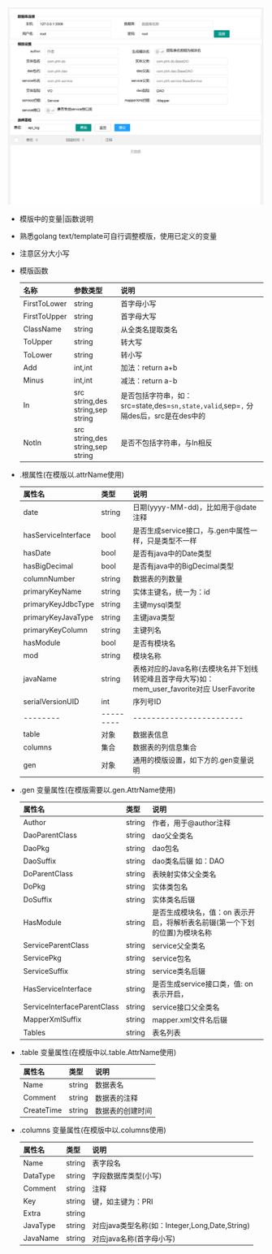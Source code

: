 ![sample](https://github.com/phh2008/mybatis-generator-golang-impl/blob/master/logo/pic.png)

+ 模版中的变量|函数说明
+ 熟悉golang text/template可自行调整模版，使用已定义的变量
+ 注意区分大小写

+ 模版函数

    |名称| 参数类型 | 说明|  
    | :---- | :---- | :---- |  
    | FirstToLower |  string | 首字母小写 |  
    | FirstToUpper |  string | 首字母大写 |   
    | ClassName |  string | 从全类名提取类名 |   
    | ToUpper |  string | 转大写 |   
    | ToLower |  string | 转小写 |   
    | Add |  int,int | 加法：return a+b |   
    | Minus |  int,int | 减法：return a-b |   
    | In |  src string,des string,sep string | 是否包括字符串，如：src=state,des=`sn,state,valid`,sep=`,` 分隔des后，src是在des中的|   
    | NotIn |  src string,des string,sep string | 是否不包括字符串，与In相反 |   

+ .根属性(在模版以.attrName使用)

    |属性名| 类型 | 说明|
    | :---- | :---- | :---- |
    | date |  string | 日期(yyyy-MM-dd)，比如用于@date注释 | 
    | hasServiceInterface |  bool | 是否生成service接口，与.gen中属性一样，只是类型不一样 | 
    | hasDate |  bool | 是否有java中的Date类型 | 
    | hasBigDecimal |  bool | 是否有java中的BigDecimal类型 | 
    | columnNumber |  string | 数据表的列数量 | 
    | primaryKeyName |  string | 实体主键名，统一为：id | 
    | primaryKeyJdbcType |  string | 主键mysql类型 | 
    | primaryKeyJavaType |  string | 主键java类型 | 
    | primaryKeyColumn |  string | 主键列名 | 
    | hasModule |  bool | 是否有模块名 | 
    | mod |  string | 模块名称 |
    | javaName |  string | 表格对应的Java名称(去模块名并下划线转驼峰且首字母大写)如：mem_user_favorite对应 UserFavorite | 
    | serialVersionUID |  int | 序列号ID | 
    | -------- | --------- | ------------------------ |   
    | table |  对象 | 数据表信息 | 
    | columns | 集合 | 数据表的列信息集合 | 
    | gen |  对象 | 通用的模版设置，如下方的.gen变量说明 | 

+ .gen 变量属性(在模版需要以.gen.AttrName使用)  

    |属性名| 类型 | 说明|  
    | :---- | :---- | :---- |
    | Author|  string |  作者，用于@author注释 |      
    | DaoParentClass|  string | dao父全类名 | 
    | DaoPkg|  string | dao包名 | 
    | DaoSuffix |  string | dao类名后辍 如：DAO| 
    | DoParentClass |  string | 表映射实体父全类名 | 
    | DoPkg |  string | 实体类包名 | 
    | DoSuffix |  string | 实体类名后辍 | 
    | HasModule |  string | 是否生成模块名，值：on 表示开启，将解析表名前辍(第一个下划的位置)为模块名称 |                                       
    | ServiceParentClass |  string | service父全类名 |  
    | ServicePkg |  string | service包名 | 
    | ServiceSuffix |  string | service类名后辍 | 
    | HasServiceInterface |  string | 是否生成service接口类，值: on 表示开启， | 
    | ServiceInterfaceParentClass |  string | service接口父全类名 | 
    | MapperXmlSuffix |  string | mapper.xml文件名后辍 | 
    | Tables |  string | 表名列表 | 
    
+ .table 变量属性(在模版中以.table.AttrName使用)
    
    |属性名| 类型 | 说明|  
    | :---- | :---- | :---- | 
    | Name |  string | 数据表名 | 
    | Comment |  string | 数据表的注释 | 
    | CreateTime |  string | 数据表的创建时间 | 

+ .columns 变量属性(在模版中以.columns使用)
    
    |属性名| 类型 | 说明|  
    | :---- | :---- | :---- | 
    | Name |  string | 表字段名 | 
    | DataType |  string | 字段数据库类型(小写) | 
    | Comment |  string | 注释 | 
    | Key |  string | 键，如主键为：PRI | 
    | Extra |  string |  | 
    | JavaType |  string | 对应java类型名称(如：Integer,Long,Date,String) | 
    | JavaName |  string | 对应java名称(首字母小写) | 
    
